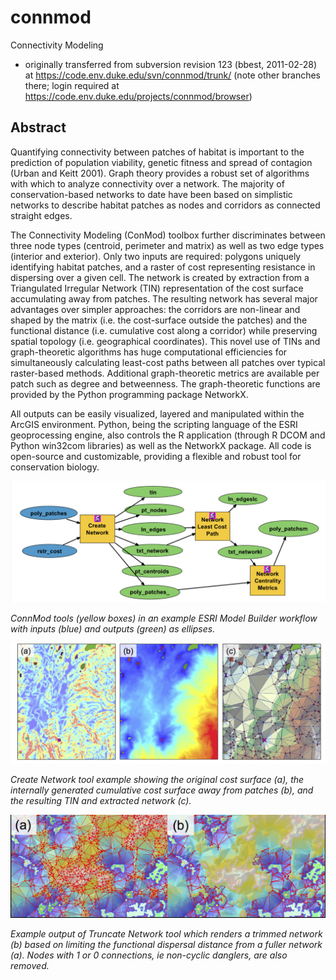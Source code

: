 # connmod

Connectivity Modeling

- originally transferred from subversion revision 123 (bbest, 2011-02-28) at <https://code.env.duke.edu/svn/connmod/trunk/> (note other branches there; login required at <https://code.env.duke.edu/projects/connmod/browser>)

## Abstract

Quantifying connectivity between patches of habitat is important to the prediction of population viability, genetic fitness and spread of contagion (Urban and Keitt 2001).  Graph theory provides a robust set of algorithms with which to analyze connectivity over a network.  The majority of conservation-based networks to date have been based on simplistic networks to describe habitat patches as nodes and corridors as connected straight edges. 

The Connectivity Modeling (ConMod) toolbox further discriminates between three node types (centroid, perimeter and matrix) as well as two edge types (interior and exterior).  Only two inputs are required: polygons uniquely identifying habitat patches, and a raster of cost representing resistance in dispersing over a given cell.  The network is created by extraction from a Triangulated Irregular Network (TIN) representation of the cost surface accumulating away from patches.  The resulting network has several major advantages over simpler approaches:  the corridors are non-linear and shaped by the matrix (i.e. the cost-surface outside the patches) and the functional distance (i.e. cumulative cost along a corridor) while preserving spatial topology (i.e. geographical coordinates).  This novel use of TINs and graph-theoretic algorithms has huge computational efficiencies for simultaneously calculating least-cost paths between all patches over typical raster-based methods.  Additional graph-theoretic metrics are available per patch such as degree and betweenness.  The graph-theoretic functions are provided by the Python programming package NetworkX.

All outputs can be easily visualized, layered and manipulated within the ArcGIS environment.  Python, being the scripting language of the ESRI geoprocessing engine,  also controls the R application (through R DCOM and Python win32com libraries) as well as the NetworkX package.  All code is open-source and customizable, providing a flexible and robust tool for conservation biology.

![](img/network-model.png)

_ConnMod tools (yellow boxes) in an example ESRI Model Builder workflow with inputs (blue) and outputs (green) as ellipses._

![](img/create-network.png)

_Create Network tool example showing the original cost surface (a), the internally generated cumulative cost surface away from patches (b), and the resulting TIN and extracted network (c)._

![](img/tin-full-truncated.png)

_Example output of Truncate Network tool which renders a trimmed network (b) based on limiting the functional dispersal distance from a fuller network (a).  Nodes with 1 or 0 connections, ie non-cyclic danglers, are also removed._
